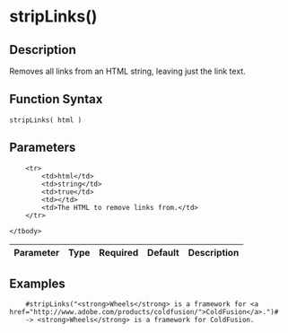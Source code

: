 # stripLinks()

## Description
Removes all links from an HTML string, leaving just the link text.

## Function Syntax
	stripLinks( html )


## Parameters
<table>
	<thead>
		<tr>
			<th>Parameter</th>
			<th>Type</th>
			<th>Required</th>
			<th>Default</th>
			<th>Description</th>
		</tr>
	</thead>
	<tbody>
		
		<tr>
			<td>html</td>
			<td>string</td>
			<td>true</td>
			<td></td>
			<td>The HTML to remove links from.</td>
		</tr>
		
	</tbody>
</table>


## Examples
	
		#stripLinks("<strong>Wheels</strong> is a framework for <a href="http://www.adobe.com/products/coldfusion/">ColdFusion</a>.")#
		-> <strong>Wheels</strong> is a framework for ColdFusion.
